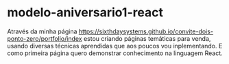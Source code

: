 # modelo-aniversario1-react
Através da minha página https://sixthdaysystems.github.io/convite-dois-ponto-zero/portfolio/index estou criando páginas temáticas para venda, usando diversas técnicas aprendidas que aos poucos vou inplementando. E como primeira página quero demonstrar conhecimento na linguagem React.
